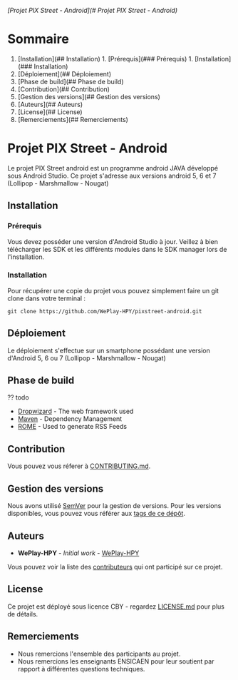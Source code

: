 *[Projet PIX Street - Android](# Projet PIX Street - Android)*
# Sommaire
  1. [Installation](## Installation)
    1. [Prérequis](### Prérequis)
    1. [Installation](### Installation)
  2. [Déploiement](## Déploiement)
  3. [Phase de build](## Phase de build)
  4. [Contribution](## Contribution)
  5. [Gestion des versions](## Gestion des versions)
  6. [Auteurs](## Auteurs)
  7. [License](## License)
  8. [Remerciements](## Remerciements)

# Projet PIX Street - Android

Le projet PIX Street android est un programme android JAVA développé sous Android Studio.
Ce projet s'adresse aux versions android 5, 6 et 7 (Lollipop - Marshmallow - Nougat)

## Installation

### Prérequis

Vous devez posséder une version d'Android Studio à jour. Veillez à bien télécharger les SDK et les différents modules dans le SDK manager lors de l'installation.

### Installation

Pour récupérer une copie du projet vous pouvez simplement faire un git clone dans votre terminal :

```
git clone https://github.com/WePlay-HPY/pixstreet-android.git
```

## Déploiement

Le déploiement s'effectue sur un smartphone possédant une version d'Android 5, 6 ou 7 (Lollipop - Marshmallow - Nougat)

## Phase de build

?? todo
* [Dropwizard](http://www.dropwizard.io/1.0.2/docs/) - The web framework used
* [Maven](https://maven.apache.org/) - Dependency Management
* [ROME](https://rometools.github.io/rome/) - Used to generate RSS Feeds

## Contribution

Vous pouvez vous réferer à [CONTRIBUTING.md](https://gist.github.com/a_completer).

## Gestion des versions

Nous avons utilisé [SemVer](http://semver.org/) pour la gestion de versions. Pour les versions disponibles, vous pouvez vous référer aux [tags de ce dépôt](https://github.com/your/project/tags). 

## Auteurs

* **WePlay-HPY** - *Initial work* - [WePlay-HPY](https://github.com/WePlay-HPY)

Vous pouvez voir la liste des [contributeurs](https://github.com/your/project/contributors) qui ont participé sur ce projet.

## License

Ce projet est déployé sous licence CBY - regardez [LICENSE.md](LICENSE.md) pour plus de détails.

## Remerciements

* Nous remercions l'ensemble des participants au projet.
* Nous remercions les enseignants ENSICAEN pour leur soutient par rapport à différentes questions techniques.

